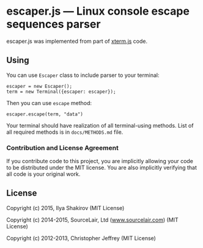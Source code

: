 # escaper.js — Linux console escape sequences parser

escaper.js was implemented from part of [xterm.js](https://github.com/sourcelair/xterm.js) code.

## Using

You can use `Escaper` class to include parser to your terminal:

```
escaper = new Escaper();
term = new Terminal({escaper: escaper});
```
Then you can use `escape` method:
```
escaper.escape(term, "data")
```

Your terminal should have realization of all terminal-using methods. List of all required methods is in `docs/METHODS.md` file.

### Contribution and License Agreement

If you contribute code to this project, you are implicitly allowing your code to be distributed under the MIT license. You are also implicitly verifying that all code is your original work.

## License
Copyright (c) 2015, Ilya Shakirov (MIT License)

Copyright (c) 2014-2015, SourceLair, Ltd (www.sourcelair.com) (MIT License)

Copyright (c) 2012-2013, Christopher Jeffrey (MIT License)
